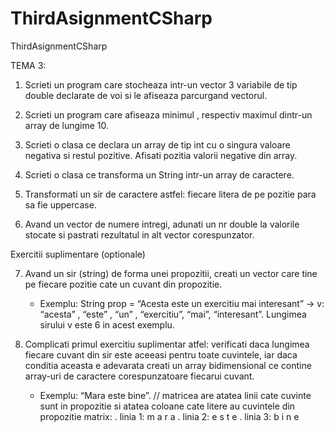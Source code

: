 # ThirdAsignmentCSharp
 ThirdAsignmentCSharp

TEMA 3:

1. Scrieti un program care stocheaza intr-un vector 3 variabile de tip double declarate de voi si le afiseaza parcurgand vectorul.

2. Scrieti un program care afiseaza minimul , respectiv maximul dintr-un array de lungime 10.

3. Scrieti o clasa ce declara un array de tip int cu o singura valoare negativa si restul pozitive. Afisati pozitia valorii negative din array.

4. Scrieti o clasa ce transforma un String intr-un array de caractere.

5. Transformati un sir de caractere astfel: fiecare litera de pe pozitie para sa fie uppercase. 

6. Avand un vector de numere intregi, adunati un nr double la valorile stocate si pastrati rezultatul in alt vector corespunzator.


Exercitii suplimentare (optionale)

7. Avand un sir (string) de forma unei propozitii, creati un vector care tine pe fiecare pozitie cate un cuvant din propozitie. 
     - Exemplu: String prop = “Acesta este un exercitiu mai interesant” -> v: “acesta” , “este” , “un” , “exercitiu”, “mai”, “interesant”. Lungimea sirului v este 6 in acest exemplu.

8. Complicati primul exercitiu suplimentar atfel: verificati daca lungimea fiecare cuvant din sir este aceeasi pentru toate cuvintele, iar daca conditia aceasta e adevarata creati un array bidimensional ce contine array-uri de caractere corespunzatoare fiecarui cuvant. 
     - Exemplu: “Mara este bine”.
// matricea are atatea linii cate cuvinte sunt in propozitie si atatea coloane cate litere au cuvintele din propozitie
matrix:
     . linia 1: m a r a
     . linia 2: e s t e
     . linia 3: b i n e
